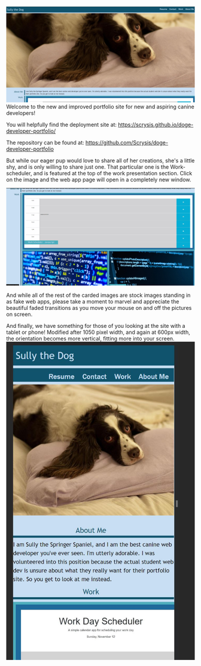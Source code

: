 
!["So cute!"](.\assets\screencapture01.JPG)
Welcome to the new and improved portfolio site for new and aspiring canine developers!


You will helpfully find the deployment site at:
https://scrysis.github.io/doge-developer-portfolio/

The repository can be found at:
https://github.com/Scrysis/doge-developer-portfolio


But while our eager pup would love to share all of her creations, she's a little shy, and is only willing to share just one.  That particular one is the Work-scheduler, and is featured at the top of the work presentation section.  Click on the image and the web app page will open in a completely new window.

!["Click on the work scheduler!"](.\assets\screencapture02.JPG)

And while all of the rest of the carded images are stock images standing in as fake web apps, please take a moment to marvel and appreciate the beautiful faded transitions as you move your mouse on and off the pictures on screen.

And finally, we have something for those of you looking at the site with a tablet or phone!  Modified after 1050 pixel width, and again at 600px width, the orientation becomes more vertical, fitting more into your screen.
!["Changed for better visibility"](.\assets\screencapture03.JPG)

